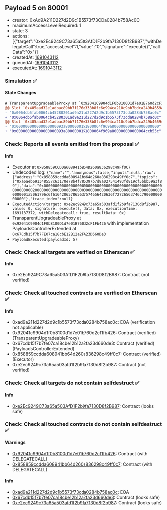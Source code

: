 ## Payload 5 on 80001

- creator: 0xAd9A211D227d2D9c1B5573f73CDa0284b758Ac0C
- maximumAccessLevelRequired: 1
- state: 3
- actions: [{"target":"0xe2Ec9249C73a65a503AfD1F2b9fa7130D8f2B987","withDelegateCall":true,"accessLevel":1,"value":"0","signature":"execute()","callData":"0x"}]
- createdAt: [1691043112](https://mumbai.polygonscan.com/tx/0xfc9aaca680d58332d18fa8d107ef0580df667ff2e9c63c36d369bba353f54656)
- queuedAt: [1691043112](https://mumbai.polygonscan.com/tx/0x385111ebd74ca9be8cc77cc8170f3137c97f7d4d0f72794524b0bb8b8f0378bf)
- executedAt: [1691043112](https://mumbai.polygonscan.com/tx/0x7ec5238a007e9b0b525ae8df4297cf45a03596179626a3cfda40a4d9594bf9ef)

### Simulation :white_check_mark:

#### State Changes

```diff
# TransparentUpgradeableProxy at `0x92041C9904d1F0b8100D1d7e01B760d2cF1Fb426` with implementation PayloadsControllerExtended at `0x67Cdb15f7b7FE07ca18cbE12B12a2FA23D660De3`
@@ Slot `0x405aad32e1adbac89bb7f176e338b8fc6e994ca210c9bb7bdca249b465942250` @@
- "0x0064cb5fab0064cb45280201ad9a211d227d2d9c1b5573f73cda0284b758ac0c"
+ "0x0064cb5fab0064cb45280301ad9a211d227d2d9c1b5573f73cda0284b758ac0c"
@@ Slot `0x405aad32e1adbac89bb7f176e338b8fc6e994ca210c9bb7bdca249b465942251` @@
- "0x000000000000000000093a8000000151800064f969a800000000000000000000"
+ "0x000000000000000000093a8000000151800064f969a800000000000064ccb55c"
```
### Check: Reports all events emitted from the proposal :white_check_mark:

#### Info

- Executor at `0x858859CCDDa608941bB64D260a836298c49Ff0C7`
- Undecoded log: `{"name":"","anonymous":false,"inputs":null,"raw":{"address":"0x858859ccdda608941bb64d260a836298c49ff0c7","topics":["0xa6aeb691348557c63170e78b4f785397b7d8a027541493fd819cf5bbb59a3f89"],"data":"0x0000000000000000000000000000000000000000000000000000000000000020000000000000000000000000000000000000000000000000000000000000001a5061796c6f616420657865637574656420636f72726563746c79000000000000"},"trace_index":null}`
- `ExecutedAction(target: 0xe2ec9249c73a65a503afd1f2b9fa7130d8f2b987, value: 0, signature: execute(), data: 0x, executionTime: 1691137372, withDelegatecall: true, resultData: 0x)`
- TransparentUpgradeableProxy at `0x92041C9904d1F0b8100D1d7e01B760d2cF1Fb426` with implementation PayloadsControllerExtended at `0x67Cdb15f7b7FE07ca18cbE12B12a2FA23D660De3`
- `PayloadExecuted(payloadId: 5)`

### Check: Check all targets are verified on Etherscan :white_check_mark:

#### Info

- 0xe2Ec9249C73a65a503AfD1F2b9fa7130D8f2B987: Contract (not verified)

### Check: Check all touched contracts are verified on Etherscan :white_check_mark:

#### Info

- 0xad9a211d227d2d9c1b5573f73cda0284b758ac0c: EOA (verification not applicable)
- 0x92041c9904d1f0b8100d1d7e01b760d2cf1fb426: Contract (verified) (TransparentUpgradeableProxy)
- 0x67cdb15f7b7fe07ca18cbe12b12a2fa23d660de3: Contract (verified) (PayloadsControllerExtended)
- 0x858859ccdda608941bb64d260a836298c49ff0c7: Contract (verified) (Executor)
- 0xe2ec9249c73a65a503afd1f2b9fa7130d8f2b987: Contract (not verified)

### Check: Check all targets do not contain selfdestruct :white_check_mark:

#### Info

- [0xe2Ec9249C73a65a503AfD1F2b9fa7130D8f2B987](https://mumbai.polygonscan.com/address/0xe2Ec9249C73a65a503AfD1F2b9fa7130D8f2B987): Contract (looks safe)

### Check: Check all touched contracts do not contain selfdestruct :white_check_mark:

#### Warnings

- [0x92041c9904d1f0b8100d1d7e01b760d2cf1fb426](https://mumbai.polygonscan.com/address/0x92041c9904d1f0b8100d1d7e01b760d2cf1fb426): Contract (with DELEGATECALL)
- [0x858859ccdda608941bb64d260a836298c49ff0c7](https://mumbai.polygonscan.com/address/0x858859ccdda608941bb64d260a836298c49ff0c7): Contract (with DELEGATECALL)

#### Info

- [0xad9a211d227d2d9c1b5573f73cda0284b758ac0c](https://mumbai.polygonscan.com/address/0xad9a211d227d2d9c1b5573f73cda0284b758ac0c): EOA
- [0x67cdb15f7b7fe07ca18cbe12b12a2fa23d660de3](https://mumbai.polygonscan.com/address/0x67cdb15f7b7fe07ca18cbe12b12a2fa23d660de3): Contract (looks safe)
- [0xe2ec9249c73a65a503afd1f2b9fa7130d8f2b987](https://mumbai.polygonscan.com/address/0xe2ec9249c73a65a503afd1f2b9fa7130d8f2b987): Contract (looks safe)

